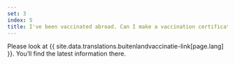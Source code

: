 ```yaml
---
set: 3
index: 5
title: I've been vaccinated abroad. Can I make a vaccination certificate with CoronaCheck?   
---
```

Please look at {{ site.data.translations.buitenlandvaccinatie-link[page.lang] }}. You’ll find the latest information there.
